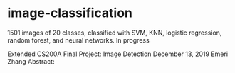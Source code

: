 # image-classification
 1501 images of 20 classes, classified with SVM, KNN, logistic regression, random forest, and neural networks. In progress



Extended CS200A Final Project: Image Detection
December 13, 2019
Emeri Zhang
Abstract:

